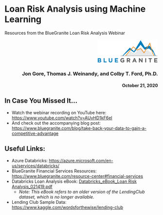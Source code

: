 # Loan Risk Analysis using Machine Learning

Resources from the BlueGranite Loan Risk Analysis Webinar

<p align="right"><img src="https://raw.githubusercontent.com/BlueGranite/GenomicsWebinar_Aug2020/master/img/bg_logo.png" width="200px"></p>
<h3 align="right">Jon Gore, Thomas J. Weinandy, and Colby T. Ford, Ph.D.</h3>
<h4 align="right">October 21, 2020</h4>

## In Case You Missed It...
- Watch the webinar recording on YouTube here: https://www.youtube.com/watch?v=AUvHD1kF6eI 
- And check out the accompanying blog post: https://www.bluegranite.com/blog/take-back-your-data-to-gain-a-competitive-advantage

## Useful Links:
- Azure Databricks: https://azure.microsoft.com/en-us/services/databricks/
- BlueGranite Financial Services Resources: https://www.bluegranite.com/resource-center#financial-services
- Databricks Loan Analysis eBook: [Databricks_eBook_Loan Risk Analysis_021419.pdf](https://pages.databricks.com/rs/094-YMS-629/images/Databricks_eBook_Loan%20Risk%20Analysis_021419.pdf?mkt_tok=eyJpIjoiTkdGbU56STFOak0xTmpJeCIsInQiOiJ1M0VVRTBZS3RjU0Z2NXAzenV4U1FOdFBKTmpyUzhMZkNqMjI3cnJTVWp4ZUJMM0tNQ3M3QWJJZGc1QUpMVTZlSXlPc0hQNDRMMEh1bmZ0UmNzbERia3pyVjVhRVZLM1JKN3kxN2lMWFpmR0FuQkwxUnorS3ZsMUJjRG1QZzJBViJ9)
  - _Note: This eBook refers to an older version of the LendingClub dataset, which is no longer available._
- Lending Club Sample Data: https://www.kaggle.com/wordsforthewise/lending-club
